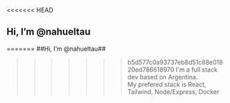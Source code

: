 <<<<<<< HEAD
## Hi, I’m @nahueltau<br>
=======
##Hi, I’m @nahueltau##<br>
>>>>>>> b5d577c0a93737eb8d51c88e01820ed786618970
I'm a full stack dev based on Argentina.<br>
My prefered stack is React, Tailwind, Node/Express, Docker<br>


<!---
nahueltau/nahueltau is a ✨ special ✨ repository because its `README.md` (this file) appears on your GitHub profile.
You can click the Preview link to take a look at your changes.
--->
